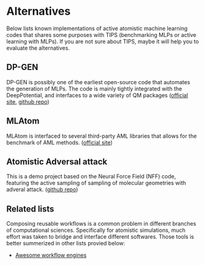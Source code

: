 # Alternatives

Below lists known implementations of active atomistic machine learning codes
that shares some purposes with TIPS (benchmarking MLPs or active learning with
MLPs). If you are not sure about TIPS, maybe it will help you to evaluate the
alternatives.

## DP-GEN

DP-GEN is possibly one of the earliest open-source code that automates the
generation of MLPs. The code is mainly tightly integrated with the
DeepPotential, and interfaces to a wide variety of QM packages ([official
site](https://deepmodeling.com/), [github
repo](https://github.com/deepmodeling/dpgen))

## MLAtom

MLAtom is interfaced to several third-party AML libraries that allows for the
benchmark of AML methods. ([official site](http://mlatom.com/))

## Atomistic Adversal attack

This is a demo project based on the Neural Force Field (NFF) code, featuring the
active sampling of sampling of molecular geometries with adveral attack. ([github
repo](https://github.com/learningmatter-mit/Atomistic-Adversarial-Attacks))

## Related lists

Composing reusable workflows is a common problem in different branches of
computational sciences. Specifically for atomistic simulations, much effort was
taken to bridge and interface different softwares. Those tools is better
summerized in other lists provied below:

- [Awesome workflow engines](https://github.com/meirwah/awesome-workflow-engines)
